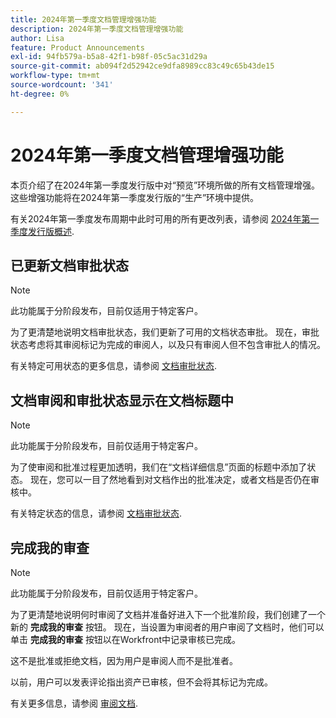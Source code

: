 ```yaml
---
title: 2024年第一季度文档管理增强功能
description: 2024年第一季度文档管理增强功能
author: Lisa
feature: Product Announcements
exl-id: 94fb579a-b5a8-42f1-b98f-05c5ac31d29a
source-git-commit: ab094f2d52942ce9dfa8989cc83c49c65b43de15
workflow-type: tm+mt
source-wordcount: '341'
ht-degree: 0%

---
```


# 2024年第一季度文档管理增强功能

本页介绍了在2024年第一季度发行版中对“预览”环境所做的所有文档管理增强。 这些增强功能将在2024年第一季度发行版的“生产”环境中提供。

有关2024年第一季度发布周期中此时可用的所有更改列表，请参阅 [2024年第一季度发行版概述](/help/quicksilver/product-announcements/product-releases/24-q1-release-activity/24-q1-release-overview.md).

## 已更新文档审批状态

>[!NOTE]
>
>此功能属于分阶段发布，目前仅适用于特定客户。

为了更清楚地说明文档审批状态，我们更新了可用的文档状态审批。 现在，审批状态考虑将其审阅标记为完成的审阅人，以及只有审阅人但不包含审批人的情况。

有关特定可用状态的更多信息，请参阅 [文档审批状态](/help/quicksilver/review-and-approve-work/document-reviews-and-approvals/manage-document-approvals/document-approval-status.md).

## 文档审阅和审批状态显示在文档标题中

>[!NOTE]
>
>此功能属于分阶段发布，目前仅适用于特定客户。

为了使审阅和批准过程更加透明，我们在“文档详细信息”页面的标题中添加了状态。 现在，您可以一目了然地看到对文档作出的批准决定，或者文档是否仍在审核中。

有关特定状态的信息，请参阅 [文档审批状态](/help/quicksilver/review-and-approve-work/document-reviews-and-approvals/manage-document-approvals/document-approval-status.md).

## 完成我的审查

>[!NOTE]
>
>此功能属于分阶段发布，目前仅适用于特定客户。

为了更清楚地说明何时审阅了文档并准备好进入下一个批准阶段，我们创建了一个新的 **完成我的审查** 按钮。 现在，当设置为审阅者的用户审阅了文档时，他们可以单击 **完成我的审查** 按钮以在Workfront中记录审核已完成。

这不是批准或拒绝文档，因为用户是审阅人而不是批准者。

以前，用户可以发表评论指出资产已审核，但不会将其标记为完成。

有关更多信息，请参阅 [审阅文档](/help/quicksilver/review-and-approve-work/document-reviews-and-approvals/review-and-approve-documents/review-a-document.md).
